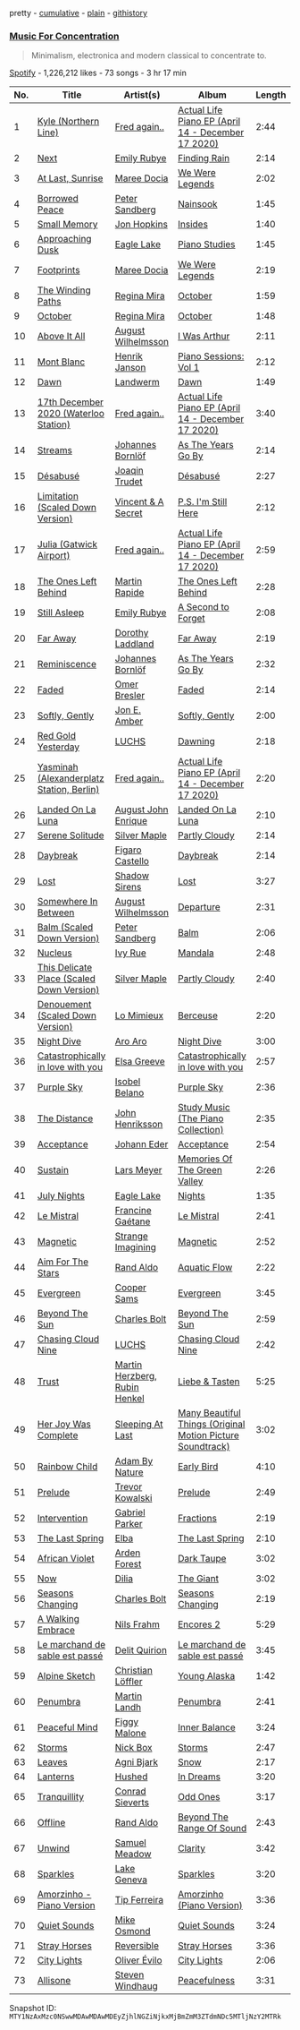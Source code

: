 pretty - [cumulative](/playlists/cumulative/37i9dQZF1DX3PFzdbtx1Us.md) - [plain](/playlists/plain/37i9dQZF1DX3PFzdbtx1Us) - [githistory](https://github.githistory.xyz/mackorone/spotify-playlist-archive/blob/main/playlists/plain/37i9dQZF1DX3PFzdbtx1Us)

### [Music For Concentration](https://open.spotify.com/playlist/37i9dQZF1DX3PFzdbtx1Us)

> Minimalism, electronica and modern classical to concentrate to.

[Spotify](https://open.spotify.com/user/spotify) - 1,226,212 likes - 73 songs - 3 hr 17 min

| No. | Title | Artist(s) | Album | Length |
|---|---|---|---|---|
| 1 | [Kyle \(Northern Line\)](https://open.spotify.com/track/2rHefyfbrhfXVaquedNvnR) | [Fred again..](https://open.spotify.com/artist/4oLeXFyACqeem2VImYeBFe) | [Actual Life Piano EP \(April 14 \- December 17 2020\)](https://open.spotify.com/album/77cR5kSztr2fcYtr0vsyes) | 2:44 |
| 2 | [Next](https://open.spotify.com/track/3pnaiuAfeBJkcwYaEXkGGx) | [Emily Rubye](https://open.spotify.com/artist/1ra1CeoAhMOYZunkNRDvwp) | [Finding Rain](https://open.spotify.com/album/1ESiDXqip3u0Kfvc0ZXXFq) | 2:14 |
| 3 | [At Last, Sunrise](https://open.spotify.com/track/04yKORm7EBZbrdzjf9jD3X) | [Maree Docia](https://open.spotify.com/artist/2UjQMEOzrwt2v4L3dNrcqe) | [We Were Legends](https://open.spotify.com/album/07uVGssx4qgJDsJAgepdsO) | 2:02 |
| 4 | [Borrowed Peace](https://open.spotify.com/track/7CBRVxkndOKeWUEfRclXNK) | [Peter Sandberg](https://open.spotify.com/artist/3LtlJprzuq0Ii8p8YFZXai) | [Nainsook](https://open.spotify.com/album/22327BzhUptdLP59olNlXK) | 1:45 |
| 5 | [Small Memory](https://open.spotify.com/track/78kPi2sLwSmILgJXz7wQxg) | [Jon Hopkins](https://open.spotify.com/artist/7yxi31szvlbwvKq9dYOmFI) | [Insides](https://open.spotify.com/album/124tr6mYSuv4yCQUKfyKTF) | 1:40 |
| 6 | [Approaching Dusk](https://open.spotify.com/track/6vwuSjfe1UjY6fn43HZ4CK) | [Eagle Lake](https://open.spotify.com/artist/4vOO570FcsEOodJuMh98EP) | [Piano Studies](https://open.spotify.com/album/26pIGdUcRbCfXQ2GcuvvQA) | 1:45 |
| 7 | [Footprints](https://open.spotify.com/track/3dxvqhGVXEkzBkLUapY1eW) | [Maree Docia](https://open.spotify.com/artist/2UjQMEOzrwt2v4L3dNrcqe) | [We Were Legends](https://open.spotify.com/album/07uVGssx4qgJDsJAgepdsO) | 2:19 |
| 8 | [The Winding Paths](https://open.spotify.com/track/5VceRZmSDeW6y7ipxiwOvK) | [Regina Mira](https://open.spotify.com/artist/5TxyXnLkmonAVNpdgJ7z4C) | [October](https://open.spotify.com/album/3csL43PsskrOpVuXSRTw91) | 1:59 |
| 9 | [October](https://open.spotify.com/track/7x8ILiGyZAFW3F0rPUPYxm) | [Regina Mira](https://open.spotify.com/artist/5TxyXnLkmonAVNpdgJ7z4C) | [October](https://open.spotify.com/album/3csL43PsskrOpVuXSRTw91) | 1:48 |
| 10 | [Above It All](https://open.spotify.com/track/4BPjphA5WmmKaJk66jF3oB) | [August Wilhelmsson](https://open.spotify.com/artist/34hmgPKKRJX6fvkosRxDO7) | [I Was Arthur](https://open.spotify.com/album/414Z4UXOjGS0AdGEbPeJQw) | 2:11 |
| 11 | [Mont Blanc](https://open.spotify.com/track/7v9FUpTcXP57BJTvC7r8GO) | [Henrik Janson](https://open.spotify.com/artist/5kIhxGyX6VtcsLk88dwYED) | [Piano Sessions: Vol 1](https://open.spotify.com/album/7vVkhgIpT4dUOH0eTviZow) | 2:12 |
| 12 | [Dawn](https://open.spotify.com/track/1E0RGmeX5QjPeWTdd99mAh) | [Landwerm](https://open.spotify.com/artist/2YDG8LcPW20IKhL1GgQmDJ) | [Dawn](https://open.spotify.com/album/3j4pp3rJJGI43C1SbK0wnR) | 1:49 |
| 13 | [17th December 2020 \(Waterloo Station\)](https://open.spotify.com/track/705EXk9IA9duuFiQ7ZugNP) | [Fred again..](https://open.spotify.com/artist/4oLeXFyACqeem2VImYeBFe) | [Actual Life Piano EP \(April 14 \- December 17 2020\)](https://open.spotify.com/album/77cR5kSztr2fcYtr0vsyes) | 3:40 |
| 14 | [Streams](https://open.spotify.com/track/16oJbTzbcxatoOxZdteo3w) | [Johannes Bornlöf](https://open.spotify.com/artist/1yLIaxyVkZnLMXhfRSYEjV) | [As The Years Go By](https://open.spotify.com/album/5aeUh8jEe9W9IUQJU0Q3Bd) | 2:14 |
| 15 | [Désabusé](https://open.spotify.com/track/4WxzfHy7cuUv7OdWIU8jNW) | [Joaqin Trudet](https://open.spotify.com/artist/6aXDdfmi7bAsaETdNBXQye) | [Désabusé](https://open.spotify.com/album/1y1tsLbqR0LfdOw5R11Y9R) | 2:27 |
| 16 | [Limitation \(Scaled Down Version\)](https://open.spotify.com/track/4ZTvGA5KudTVKbhmaH3CLb) | [Vincent & A Secret](https://open.spotify.com/artist/56GQPPkhPG3G9LgFEo7Ae6) | [P.S\. I'm Still Here](https://open.spotify.com/album/3c1UFkkA7goX16ZYoHawV1) | 2:12 |
| 17 | [Julia \(Gatwick Airport\)](https://open.spotify.com/track/5JgV5PLrfGUOE0fEhR6wiW) | [Fred again..](https://open.spotify.com/artist/4oLeXFyACqeem2VImYeBFe) | [Actual Life Piano EP \(April 14 \- December 17 2020\)](https://open.spotify.com/album/77cR5kSztr2fcYtr0vsyes) | 2:59 |
| 18 | [The Ones Left Behind](https://open.spotify.com/track/1pfOyfuKafxJXajfsnU731) | [Martin Rapide](https://open.spotify.com/artist/0rsshRiKbaGqpYNI0jYNIX) | [The Ones Left Behind](https://open.spotify.com/album/6j0thUmUXxZmX8XFhFuudh) | 2:28 |
| 19 | [Still Asleep](https://open.spotify.com/track/7iDgSWnBmHuTY34utvzO1B) | [Emily Rubye](https://open.spotify.com/artist/1ra1CeoAhMOYZunkNRDvwp) | [A Second to Forget](https://open.spotify.com/album/61awMZmOvF8IKVIlSSFA4V) | 2:08 |
| 20 | [Far Away](https://open.spotify.com/track/0QijsaMELH5n5T012X6LYb) | [Dorothy Laddland](https://open.spotify.com/artist/4faFJj7Vro57tVaN6Q8p3I) | [Far Away](https://open.spotify.com/album/6CIVgXy2Ovk4leXt0tH24S) | 2:19 |
| 21 | [Reminiscence](https://open.spotify.com/track/4JX3QGip45EV6Ne0uvV9NK) | [Johannes Bornlöf](https://open.spotify.com/artist/1yLIaxyVkZnLMXhfRSYEjV) | [As The Years Go By](https://open.spotify.com/album/5aeUh8jEe9W9IUQJU0Q3Bd) | 2:32 |
| 22 | [Faded](https://open.spotify.com/track/6iPhqRUT1a2JZBzhmHgsuF) | [Omer Bresler](https://open.spotify.com/artist/2VoJu7BIqt6HQDqtyn9yH3) | [Faded](https://open.spotify.com/album/06YRw6CmqnL3I13TK48OnB) | 2:14 |
| 23 | [Softly, Gently](https://open.spotify.com/track/0wmmFkwOtzaanH4T5vMMLz) | [Jon E\. Amber](https://open.spotify.com/artist/0UW01dCiAd1W6RkX7yWSbb) | [Softly, Gently](https://open.spotify.com/album/5el3jiphgAIadKL7FcB09G) | 2:00 |
| 24 | [Red Gold Yesterday](https://open.spotify.com/track/5q4HX5dFrepBt1T4Kjuw6p) | [LUCHS](https://open.spotify.com/artist/5YNgVaI5vgMjBLel7QShBe) | [Dawning](https://open.spotify.com/album/3xdGge4Qff3JuWeGpIElmZ) | 2:18 |
| 25 | [Yasminah \(Alexanderplatz Station, Berlin\)](https://open.spotify.com/track/6RBURrAX0XCPUwSwTAEbTU) | [Fred again..](https://open.spotify.com/artist/4oLeXFyACqeem2VImYeBFe) | [Actual Life Piano EP \(April 14 \- December 17 2020\)](https://open.spotify.com/album/77cR5kSztr2fcYtr0vsyes) | 2:20 |
| 26 | [Landed On La Luna](https://open.spotify.com/track/6aF7MKsIbYTQyRq4ep2l7b) | [August John Enrique](https://open.spotify.com/artist/5rsVIHiSBLvTNFNWOKF68j) | [Landed On La Luna](https://open.spotify.com/album/7IRitlnbgZPo1zAmYeYh1V) | 2:10 |
| 27 | [Serene Solitude](https://open.spotify.com/track/4HPckcgSQmxwMcAFOsJmGY) | [Silver Maple](https://open.spotify.com/artist/5aL7sOIxn0GV0JoFGdONT6) | [Partly Cloudy](https://open.spotify.com/album/7xQ1rPbeUkKIDufhz2JY1B) | 2:14 |
| 28 | [Daybreak](https://open.spotify.com/track/4LIMo4IqvNMCtYsCE8Pewg) | [Figaro Castello](https://open.spotify.com/artist/5Ry3FXe5PMGIUxcADr3a4n) | [Daybreak](https://open.spotify.com/album/59WE3TAONWNejSOH1LEBFW) | 2:14 |
| 29 | [Lost](https://open.spotify.com/track/1zBxAPqR7cAZyRo2XBQFrU) | [Shadow Sirens](https://open.spotify.com/artist/4YSBO6rsLGDqogalXAYJFA) | [Lost](https://open.spotify.com/album/7xHVlsqzstKTkgVrbpgMPH) | 3:27 |
| 30 | [Somewhere In Between](https://open.spotify.com/track/5kHMqwwwlHCdt24t2e7pEq) | [August Wilhelmsson](https://open.spotify.com/artist/34hmgPKKRJX6fvkosRxDO7) | [Departure](https://open.spotify.com/album/45vmEN7UhIUPAYAXoPJzlW) | 2:31 |
| 31 | [Balm \(Scaled Down Version\)](https://open.spotify.com/track/6kvjFChxzePaNR3WOr5krg) | [Peter Sandberg](https://open.spotify.com/artist/3LtlJprzuq0Ii8p8YFZXai) | [Balm](https://open.spotify.com/album/7HYUrYCfTTILVubFZtXFUf) | 2:06 |
| 32 | [Nucleus](https://open.spotify.com/track/10VDlhdsvk4DH3jdbGKhwJ) | [Ivy Rue](https://open.spotify.com/artist/48wkAWDOLtRePHhfZA2TTH) | [Mandala](https://open.spotify.com/album/2msxQYAcX6bsWYnXbpGEm5) | 2:48 |
| 33 | [This Delicate Place \(Scaled Down Version\)](https://open.spotify.com/track/51sciSNx3f1TEXcAmL06j9) | [Silver Maple](https://open.spotify.com/artist/5aL7sOIxn0GV0JoFGdONT6) | [Partly Cloudy](https://open.spotify.com/album/7xQ1rPbeUkKIDufhz2JY1B) | 2:40 |
| 34 | [Denouement \(Scaled Down Version\)](https://open.spotify.com/track/3vA3SbxqOxYPTooFbfBXKS) | [Lo Mimieux](https://open.spotify.com/artist/0M2jyp8P5yTxQcdPyCdDkM) | [Berceuse](https://open.spotify.com/album/15VZije9stogPCIQ9iVRag) | 2:20 |
| 35 | [Night Dive](https://open.spotify.com/track/11WOlDMShdSUaqgWY7g0aZ) | [Aro Aro](https://open.spotify.com/artist/3vu7Ij17FpvXQcwn3HlYci) | [Night Dive](https://open.spotify.com/album/1UD8U6n2uHCU823C7JoAxr) | 3:00 |
| 36 | [Catastrophically in love with you](https://open.spotify.com/track/4CVtPhfKMyA8ST6ZQhJvZY) | [Elsa Greeve](https://open.spotify.com/artist/4K1bmNl7QvLvBZa9v4b9rd) | [Catastrophically in love with you](https://open.spotify.com/album/5voGDlolvDOOgzmjuJKLBH) | 2:57 |
| 37 | [Purple Sky](https://open.spotify.com/track/5Oieu8wCXlEtEvXu6fFjBD) | [Isobel Belano](https://open.spotify.com/artist/2seiab24QmTzU4XTr1rjhV) | [Purple Sky](https://open.spotify.com/album/1A55cYEukwiRbFZtBaFz49) | 2:36 |
| 38 | [The Distance](https://open.spotify.com/track/0Dz5F370dENsaTc8TL9fK2) | [John Henriksson](https://open.spotify.com/artist/0vd7h6G1xC8QyRvj7oJjij) | [Study Music \(The Piano Collection\)](https://open.spotify.com/album/1mQwDf7pyR3htQD1GaICrg) | 2:35 |
| 39 | [Acceptance](https://open.spotify.com/track/303e6fTCQ5d3ljcg1TQrkC) | [Johann Eder](https://open.spotify.com/artist/0aCbxLi0ypSIj30oAT4T3o) | [Acceptance](https://open.spotify.com/album/5TifGwgK5S9VTApf5z4Qfx) | 2:54 |
| 40 | [Sustain](https://open.spotify.com/track/2oKbJIk1Kzd3v5nclpAdSt) | [Lars Meyer](https://open.spotify.com/artist/0zv0evXR10PUhTenDprOZO) | [Memories Of The Green Valley](https://open.spotify.com/album/7ImtC4I90vNSu7lGoUL5pY) | 2:26 |
| 41 | [July Nights](https://open.spotify.com/track/0z5lgOqdWID9iAH5fxITk5) | [Eagle Lake](https://open.spotify.com/artist/4vOO570FcsEOodJuMh98EP) | [Nights](https://open.spotify.com/album/6aFOBMvSiEbkGTPCUAYwmw) | 1:35 |
| 42 | [Le Mistral](https://open.spotify.com/track/5QQ2pX7NqNl6rVS6aqCwGA) | [Francine Gaétane](https://open.spotify.com/artist/6gMlkMM2jbGYhiNAzcR6Zw) | [Le Mistral](https://open.spotify.com/album/1NTvCYztfNHAfo15pgILsk) | 2:41 |
| 43 | [Magnetic](https://open.spotify.com/track/3FBk3DcCOC5gkhX50rbHbC) | [Strange Imagining](https://open.spotify.com/artist/5mTkTPh9MmJpwEUNV1QuYF) | [Magnetic](https://open.spotify.com/album/4bUJ9aa2YiQsvFBLLpj3KQ) | 2:52 |
| 44 | [Aim For The Stars](https://open.spotify.com/track/0FFLm5zwx2r5lNEeCetS1n) | [Rand Aldo](https://open.spotify.com/artist/28COj84KB3mitRVXZkNW4N) | [Aquatic Flow](https://open.spotify.com/album/2a7lLhWw43s2z0RDvLj2JD) | 2:22 |
| 45 | [Evergreen](https://open.spotify.com/track/633YySlXq6qxSdCLFovXdv) | [Cooper Sams](https://open.spotify.com/artist/5dQtzw5YaP9ZCMv0GWymws) | [Evergreen](https://open.spotify.com/album/0znHYudTgnbzsCCfjqCxNj) | 3:45 |
| 46 | [Beyond The Sun](https://open.spotify.com/track/4cq0zgDNcYj3auhiT6i7Cx) | [Charles Bolt](https://open.spotify.com/artist/4FX5p8T76gw69sWyPbggCj) | [Beyond The Sun](https://open.spotify.com/album/1ZzfWQIwgAn0AHZVATRg6V) | 2:59 |
| 47 | [Chasing Cloud Nine](https://open.spotify.com/track/3syIiKL3nOWcphWLsVtMEA) | [LUCHS](https://open.spotify.com/artist/5YNgVaI5vgMjBLel7QShBe) | [Chasing Cloud Nine](https://open.spotify.com/album/3EB3bjFZwEXfdMcMFM4eoK) | 2:42 |
| 48 | [Trust](https://open.spotify.com/track/2pjQWze8GykFggjtw6ADiY) | [Martin Herzberg](https://open.spotify.com/artist/0G0i5Fk40ZZ6JylmVT4rsu), [Rubin Henkel](https://open.spotify.com/artist/097BWrWlRc3ADrPFarUVmP) | [Liebe & Tasten](https://open.spotify.com/album/7EBMkyhjrIbB9BY75EDEOd) | 5:25 |
| 49 | [Her Joy Was Complete](https://open.spotify.com/track/7tUQIhueKYGnKThIseP69M) | [Sleeping At Last](https://open.spotify.com/artist/0MeLMJJcouYXCymQSHPn8g) | [Many Beautiful Things \(Original Motion Picture Soundtrack\)](https://open.spotify.com/album/02gOHdj3c67CUwXb4s9jzy) | 3:02 |
| 50 | [Rainbow Child](https://open.spotify.com/track/6gqxXQgdx4rN6Bce3kIZnB) | [Adam By Nature](https://open.spotify.com/artist/24FFkUJXOJMxw4WRVlLng1) | [Early Bird](https://open.spotify.com/album/628TBG979WM6q2v6fphLB3) | 4:10 |
| 51 | [Prelude](https://open.spotify.com/track/2NzQGuWizwdjAo2cXIyFrD) | [Trevor Kowalski](https://open.spotify.com/artist/4vPiZNfnHqzN52FOn38BEv) | [Prelude](https://open.spotify.com/album/2mWRvxKjhIG8Xx5QJA494K) | 2:49 |
| 52 | [Intervention](https://open.spotify.com/track/6MDfWbNJYTqkS7uvJeq0Hq) | [Gabriel Parker](https://open.spotify.com/artist/4mo8fqMn19RX8Ekf2yz0t4) | [Fractions](https://open.spotify.com/album/4bOm72QuKbzeeo0HBHpD1a) | 2:19 |
| 53 | [The Last Spring](https://open.spotify.com/track/23DarNj68Jdadgb8ETaSV9) | [Elba](https://open.spotify.com/artist/3vyBIFbCPSFdrzamx6G60r) | [The Last Spring](https://open.spotify.com/album/1FQidmEkogespC5aJ6rJe1) | 2:10 |
| 54 | [African Violet](https://open.spotify.com/track/5vIug0SecVlX2XcfsZnJ3B) | [Arden Forest](https://open.spotify.com/artist/3LUa5res2UmvZ04kvlPMc7) | [Dark Taupe](https://open.spotify.com/album/4jVtjvaOT1SppdADH8DfQK) | 3:02 |
| 55 | [Now](https://open.spotify.com/track/2jFfDGcVzMONceohrF4Jre) | [Dilia](https://open.spotify.com/artist/5uqiYjT81VEQvHDYpIlM7Z) | [The Giant](https://open.spotify.com/album/2LOc5ZVVbA75nq1LKK6HfU) | 3:02 |
| 56 | [Seasons Changing](https://open.spotify.com/track/7AmuUFfqrVzJSCcOLXDfgf) | [Charles Bolt](https://open.spotify.com/artist/4FX5p8T76gw69sWyPbggCj) | [Seasons Changing](https://open.spotify.com/album/1LzFyb9q0hGiaSp6AlcaQu) | 2:19 |
| 57 | [A Walking Embrace](https://open.spotify.com/track/4U6iuQU1GjWBLAjb1J4wxG) | [Nils Frahm](https://open.spotify.com/artist/5gqhueRUZEa7VDnQt4HODp) | [Encores 2](https://open.spotify.com/album/2C2LdCgWMw6MkJ5RGJi5eg) | 5:29 |
| 58 | [Le marchand de sable est passé](https://open.spotify.com/track/4ZHotLx5jX1MPDixEhEakI) | [Delit Quirion](https://open.spotify.com/artist/3Mw8wFkvBzL2syoPuEhM3X) | [Le marchand de sable est passé](https://open.spotify.com/album/6sPS38qm4ZftAtfS8C9iKH) | 3:45 |
| 59 | [Alpine Sketch](https://open.spotify.com/track/205J10EOIrtKquOpkR1goj) | [Christian Löffler](https://open.spotify.com/artist/3tSvlEzeDnVbQJBTkIA6nO) | [Young Alaska](https://open.spotify.com/album/6CCR2hae4UBgora5YA4oOy) | 1:42 |
| 60 | [Penumbra](https://open.spotify.com/track/3vSr4VLkhQbomynssJYogW) | [Martin Landh](https://open.spotify.com/artist/3h6h9sKnuag3EateK306Ew) | [Penumbra](https://open.spotify.com/album/1QKIFdGbgz7yenrQiKWp2J) | 2:41 |
| 61 | [Peaceful Mind](https://open.spotify.com/track/0xR5qpX99rvym6UwrQUlW9) | [Figgy Malone](https://open.spotify.com/artist/0MeNDWmyEBS65fk2Vihetl) | [Inner Balance](https://open.spotify.com/album/6Ej5kB2huJ30SKb0QXgXei) | 3:24 |
| 62 | [Storms](https://open.spotify.com/track/5NiK1YYi0VsRnYAd0agBEo) | [Nick Box](https://open.spotify.com/artist/6bC35LJGdHkMDZuVbg88l6) | [Storms](https://open.spotify.com/album/32gxqyNrWE3ywova16OTfh) | 2:47 |
| 63 | [Leaves](https://open.spotify.com/track/6p1DiRU5INxaJPVlhRk8Xd) | [Agni Bjark](https://open.spotify.com/artist/4sgKFsmj2gFHMG5mSDto5s) | [Snow](https://open.spotify.com/album/20FzvSNtZ1v63LrIaFlBvP) | 2:17 |
| 64 | [Lanterns](https://open.spotify.com/track/5XAhkF2eINdZ8wGp7dGvr1) | [Hushed](https://open.spotify.com/artist/6Jkxik23CyCBIj3rKlflPn) | [In Dreams](https://open.spotify.com/album/7neT7lywXFsJeZMKlSIjg3) | 3:20 |
| 65 | [Tranquillity](https://open.spotify.com/track/5R3VFevA9XCuAlRlqCazge) | [Conrad Sieverts](https://open.spotify.com/artist/0VMJjZwrZ7LRrSvBMSLuR8) | [Odd Ones](https://open.spotify.com/album/20QMaQsHVDroONJx8aFbfj) | 3:17 |
| 66 | [Offline](https://open.spotify.com/track/42URkE3AuolYqkxzuEXFpK) | [Rand Aldo](https://open.spotify.com/artist/28COj84KB3mitRVXZkNW4N) | [Beyond The Range Of Sound](https://open.spotify.com/album/2D7r2hGxqWwJaCjLnTVtAr) | 2:43 |
| 67 | [Unwind](https://open.spotify.com/track/3OkgEgwg2ju4JcPDJxVDUY) | [Samuel Meadow](https://open.spotify.com/artist/7yNqNp5N9rCZJLcJPxDHHS) | [Clarity](https://open.spotify.com/album/4gwIzFYM5sKgPPeLIG5AP9) | 3:42 |
| 68 | [Sparkles](https://open.spotify.com/track/49iaI2NVe2c0iz4YzpzeB3) | [Lake Geneva](https://open.spotify.com/artist/6CcMV3fTlrJ4ECazXDdOA9) | [Sparkles](https://open.spotify.com/album/1XQuLySsbrFuKnGjsdpI8r) | 3:20 |
| 69 | [Amorzinho \- Piano Version](https://open.spotify.com/track/0QDTA0d6RMhVZbgTaVHHsp) | [Tip Ferreira](https://open.spotify.com/artist/3TSlZVPsG99cbGNs8AJAYw) | [Amorzinho \(Piano Version\)](https://open.spotify.com/album/455AYqMGwATvf8WG5JXfyJ) | 3:36 |
| 70 | [Quiet Sounds](https://open.spotify.com/track/2lqE8DC0T5F0bGnJTrlRtd) | [Mike Osmond](https://open.spotify.com/artist/4emWGcdqLiTh1k7LHqwc7y) | [Quiet Sounds](https://open.spotify.com/album/2cHbyumuxYGWxSnpnfsFpD) | 3:24 |
| 71 | [Stray Horses](https://open.spotify.com/track/0ZzrRY9C8Y13uJ1zPMD3vP) | [Reversible](https://open.spotify.com/artist/0vPodmVWzicTAEAhq4OyID) | [Stray Horses](https://open.spotify.com/album/5SXpX0INbeuPOfLwAg0vb4) | 3:36 |
| 72 | [City Lights](https://open.spotify.com/track/041EqVueOI4pszWGJfKerh) | [Oliver Évilo](https://open.spotify.com/artist/6pr16671AS8qchaPqDDM0Y) | [City Lights](https://open.spotify.com/album/5edrSUkO57ts9EwVVjvPAx) | 2:06 |
| 73 | [Allisone](https://open.spotify.com/track/43CBnlr309XH9gyu8cIHSl) | [Steven Windhaug](https://open.spotify.com/artist/49PC2thu4PsvOGs77fgXwA) | [Peacefulness](https://open.spotify.com/album/58J3xBeGSPRKHsuNV9mIRF) | 3:31 |

Snapshot ID: `MTY1NzAxMzc0NSwwMDAwMDAwMDEyZjhlNGZiNjkxMjBmZmM3ZTdmNDc5MTljNzY2MTRk`
